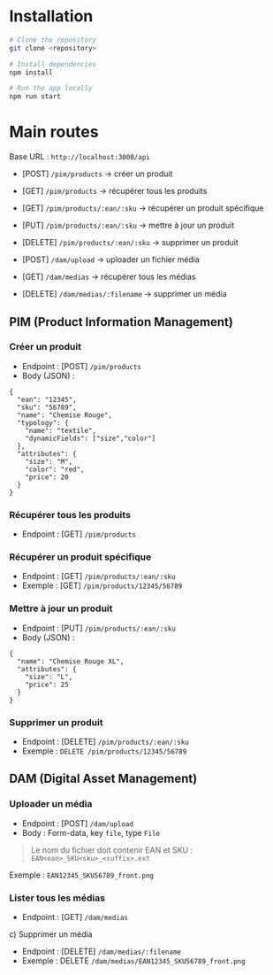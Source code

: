 # Installation

```bash
# Clone the repository
git clone <repository>

# Install dependencies
npm install

# Run the app locally
npm run start
```

# Main routes

Base URL : `http://localhost:3000/api`

- [POST]   `/pim/products`               → créer un produit
- [GET]    `/pim/products`               → récupérer tous les produits
- [GET]    `/pim/products/:ean/:sku`     → récupérer un produit spécifique
- [PUT]    `/pim/products/:ean/:sku`     → mettre à jour un produit
- [DELETE] `/pim/products/:ean/:sku`     → supprimer un produit

- [POST]   `/dam/upload`                 → uploader un fichier média
- [GET]    `/dam/medias`                 → récupérer tous les médias
- [DELETE] `/dam/medias/:filename`       → supprimer un média

## PIM (Product Information Management)

### Créer un produit

- Endpoint : [POST] `/pim/products`
- Body (JSON) :
```
{
  "ean": "12345",
  "sku": "56789",
  "name": "Chemise Rouge",
  "typology": {
    "name": "textile",
    "dynamicFields": ["size","color"]
  },
  "attributes": {
    "size": "M",
    "color": "red",
    "price": 20
  }
}
```

### Récupérer tous les produits

- Endpoint : [GET] `/pim/products`

### Récupérer un produit spécifique

- Endpoint : [GET] `/pim/products/:ean/:sku`
- Exemple : [GET] `/pim/products/12345/56789`

### Mettre à jour un produit

- Endpoint : [PUT] `/pim/products/:ean/:sku`
- Body (JSON) :
```
{
  "name": "Chemise Rouge XL",
  "attributes": {
    "size": "L",
    "price": 25
  }
}
```

### Supprimer un produit

- Endpoint : [DELETE] `/pim/products/:ean/:sku`
- Exemple : `DELETE /pim/products/12345/56789`

## DAM (Digital Asset Management)

### Uploader un média

- Endpoint : [POST] `/dam/upload`
- Body : Form-data, key `file`, type `File`

 > Le nom du fichier doit contenir EAN et SKU : `EAN<ean>_SKU<sku>_<suffix>.ext`

Exemple : `EAN12345_SKU56789_front.png`



### Lister tous les médias

- Endpoint : [GET] `/dam/medias`

c) Supprimer un média

- Endpoint : [DELETE] `/dam/medias/:filename`
- Exemple : DELETE `/dam/medias/EAN12345_SKU56789_front.png`

